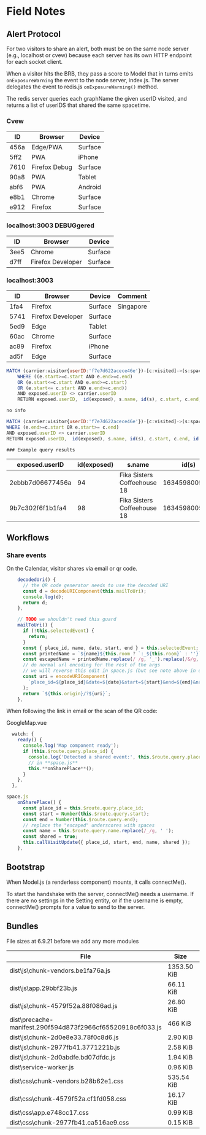 # Field Notes

## Alert Protocol

For two visitors to share an alert, both must be on the same node server (e.g., localhost or cvew) because each server has its own HTTP endpoint for each socket client.

When a visitor hits the BRB, they pass a score to Model that in turns emits `onExposureWarning` the event to the node server, index.js. The server delegates the event to redis.js `onExposureWarning()` method.

The redis server queries each graphName the given userID visited, and returns a list of userIDS that shared the same spacetime.

### Cvew

ID   | Browser | Device
-----|---------|--------
456a | Edge/PWA | Surface
5ff2 | PWA | iPhone
7610 | Firefox Debug| Surface
90a8 | PWA | Tablet
abf6 | PWA | Android
e8b1 | Chrome | Surface
e912 | Firefox | Surface

### localhost:3003 DEBUGgered

ID   | Browser | Device
-----|---------|--------
3ee5 | Chrome  | Surface
d7ff | Firefox Developer | Surface

### localhost:3003

ID   | Browser | Device|Comment
-----|---------|--------|-----
1fa4 | Firefox | Surface|Singapore
5741 | Firefox Developer | Surface
5ed9 | Edge | Tablet
60ac | Chrome | Surface
ac89|Firefox| iPhone
ad5f | Edge | Surface

```js
MATCH (carrier:visitor{userID:'f7e7d622acece46e'})-[c:visited]->(s:space)<-[e:visited]-(exposed:visitor) 
    WHERE ((e.start>=c.start AND e.end>=c.end)
    OR (e.start<=c.start AND e.end>=c.start)
    OR (e.start<= c.start AND e.end>=c.end))
    AND exposed.userID <> carrier.userID    
    RETURN exposed.userID,  id(exposed), s.name, id(s), c.start, c.end, id(c),  e.start, e.end, id(e)

no info

MATCH (carrier:visitor{userID:'f7e7d622acece46e'})-[c:visited]->(s:space)<-[e:visited]-(exposed:visitor)
WHERE (e.end>=c.start OR e.start>= c.end)
AND exposed.userID <> carrier.userID 
RETURN exposed.userID,  id(exposed), s.name, id(s), c.start, c.end, id(c),  e.start, e.end, id(e)

### Example query results
```

exposed.userID | id(exposed) |s.name | id(s) | c.start | c.end | id(c) | e.start | e.end | id(e)
---------------|-------------|-------|-------|---------|-------|-------|---------|-------|------
2ebbb7d06677456a | 94 | Fika Sisters Coffeehouse 18 | 1634598005865 | 1634616005865 | 34 | 1634603400000 1634605200000 64
9b7c302f6f1b1fa4 | 98 | Fika Sisters Coffeehouse 18 | 1634598005865 | 1634616005865 | 34 | 1634603400000 1634605200000 36

## Workflows

### Share events

On the Calendar, visitor shares via email or qr code.

```js
    decodedUri() {
      // the QR code generator needs to use the decoded URI
      const d = decodeURIComponent(this.mailToUri);
      console.log(d);
      return d;
    },

    // TODO we shouldn't need this guard
    mailToUri() {
      if (!this.selectedEvent) {
        return;
      }
      const { place_id, name, date, start, end } = this.selectedEvent;
      const printedName = `${name}${this.room ? `:_${this.room}` : ''}`;
      const escapedName = printedName.replace(/ /g, '_').replace(/&/g, 'and'); 
      // do normal url encoding for the rest of the args
      // we will reverse this edit in space.js (but see note above in decodedUri())
      const uri = encodeURIComponent(
        `place_id=${place_id}&date=${date}&start=${start}&end=${end}&name=${escapedName}`
      );
      return `${this.origin}/?${uri}`;
    },
```

When following the link in email or the scan of the QR code:

GoogleMap.vue

```javascript
  watch: {
    ready() {
      console.log('Map component ready');
      if (this.$route.query.place_id) {
        console.log('Detected a shared event:', this.$route.query.place_id);
        // in **space.js**
        this.**onSharePlace**();
      }
    },
  },
```  

```js
space.js
    onSharePlace() {
      const place_id = this.$route.query.place_id;
      const start = Number(this.$route.query.start);
      const end = Number(this.$route.query.end);
      // replace the "escaped" underscores with spaces
      const name = this.$route.query.name.replace(/_/g, ' ');
      const shared = true;
      this.callVisitUpdate({ place_id, start, end, name, shared });
    },
```

## Bootstrap

When Model.js (a renderless component) mounts, it calls connectMe().

To start the handshake with the server, connectMe() needs a username. If there are no settings in the Setting entity, or if the username is empty, connectMe() prompts for a value to send to the server.

## Bundles

File sizes at 6.9.21 before we add any more modules

 File | Size | Gzipped
------|------|---------
dist\js\chunk-vendors.be1fa76a.js | 1353.50 KiB | 416.46 KiB
dist\js\app.29bbf23b.js           | 66.11 KiB   | 19.13 KiB
dist\js\chunk-4579f52a.88f086ad.js | 26.80 KiB | 7.90 KiB
dist\precache-manifest.290f594d873f2966cf65520918c6f033.js | 466 KiB | 1.36 KiB
dist\js\chunk-2d0e8e33.78f0c8d6.js | 2.90 KiB | 1.34 KiB
dist\js\chunk-2977fb41.3771221b.js | 2.58 KiB | 1.23 KiB
dist\js\chunk-2d0abdfe.bd07dfdc.js | 1.94 KiB | 1.06 KiB
dist\service-worker.js | 0.96 KiB | 0.54 KiB
dist\css\chunk-vendors.b28b62e1.css | 535.54 KiB | 67.05 KiB
dist\css\chunk-4579f52a.cf1fd058.css | 16.17 KiB | 2.60 KiB
dist\css\app.e748cc17.css | 0.99 KiB | 0.41 KiB
dist\css\chunk-2977fb41.ca516ae9.css | 0.15 KiB | 0.11 KiB
